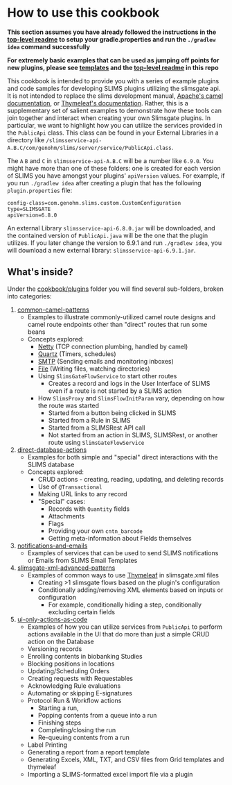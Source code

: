# How to use this cookbook

**This section assumes you have already followed the instructions in the [top-level readme](../README.md) to setup your gradle.properties
and run the `./gradlew idea` command successfully**

**For extremely basic examples that can be used as jumping off points for new plugins, please see [templates](../templates)
and the [top-level readme](../README.md) in this repo**

This cookbook is intended to provide you with a series of example plugins and code samples for developing SLIMS plugins 
utilizing the slimsgate api. It is not intended to replace the slims development manual, [Apache's camel documentation](https://camel.apache.org/components/4.0.x), 
or [Thymeleaf's documentation](https://www.thymeleaf.org/doc/tutorials/3.1/usingthymeleaf.html). Rather, this is a 
supplementary set of salient examples to demonstrate how these tools can join together and interact when creating your own Slimsgate plugins.
In particular, we want to highlight how you can utilize the services provided in the `PublicApi` class. This class can be found
in your External Libraries in a directory like `/slimsservice-api-A.B.C/com/genohm/slims/server/service/PublicApi.class`. 

The `A` `B` and `C` in `slimsservice-api-A.B.C` will be a number like `6.9.0`. You might have more than one of these folders:
one is created for each version of SLIMS you have amongst your plugins' `apiVersion` values. For example, if you run `./gradlew idea`
after creating a plugin that has the following `plugin.properties` file:

```
config-class=com.genohm.slims.custom.CustomConfiguration
type=SLIMSGATE
apiVersion=6.8.0
```

An external Library `slimsservice-api-6.8.0.jar` will be downloaded, and the contained version of `PublicApi.java` will
be the one that the plugin utilizes. If you later change the version to 6.9.1 and run `./gradlew idea`, you will download a new 
external library: `slimsservice-api-6.9.1.jar`.


## What's inside?

Under the [cookbook/plugins](plugins) folder you will find several sub-folders, broken into categories:

1. [common-camel-patterns](plugins/common-camel-patterns)
   * Examples to illustrate commonly-utilized camel route designs and camel route endpoints other than "direct" routes that run some beans
   * Concepts explored:
     * [Netty](https://camel.apache.org/components/4.0.x/netty-component.html) (TCP connection plumbing, handled by camel)
     * [Quartz](https://camel.apache.org/components/4.0.x/quartz-component.html) (Timers, schedules)
     * [SMTP](https://camel.apache.org/components/4.0.x/mail-component.html) (Sending emails and monitoring inboxes)
     * [File](https://camel.apache.org/components/4.0.x/file-component.html) (Writing files, watching directories)
     * Using `SlimsGateFlowService` to start other routes
       * Creates a record and logs in the User Interface of SLIMS even if a route is not started by a SLIMS action
     * How `SlimsProxy` and `SlimsFlowInitParam` vary, depending on how the route was started
       * Started from a button being clicked in SLIMS
       * Started from a Rule in SLIMS
       * Started from a SLIMSRest API call
       * Not started from an action in SLIMS, SLIMSRest, or another route using `SlimsGateFlowService`
2. [direct-database-actions](plugins/direct-database-actions)
   * Examples for both simple and "special" direct interactions with the SLIMS database
   * Concepts explored:
     * CRUD actions - creating, reading, updating, and deleting records
     * Use of `@Transactional`
     * Making URL links to any record
     * "Special" cases:
       * Records with `Quantity` fields
       * Attachments
       * Flags
       * Providing your own `cntn_barcode`
       * Getting meta-information about Fields themselves
3. [notifications-and-emails](plugins/notifications-and-emails)
   * Examples of services that can be used to send SLIMS notifications or Emails from SLIMS Email Templates
4. [slimsgate-xml-advanced-patterns](plugins/slimsgate-xml-advanced-patterns)
   * Examples of common ways to use [Thymeleaf](https://www.thymeleaf.org/doc/tutorials/3.1/usingthymeleaf.html) in slimsgate.xml files
     * Creating >1 slimsgate flows based on the plugin's configuration
     * Conditionally adding/removing XML elements based on inputs or configuration
       * For example, conditionally hiding a step, conditionally excluding certain fields
4. [ui-only-actions-as-code](plugins/ui-only-actions-as-code)
   * Examples of how you can utilize services from `PublicApi` to perform actions available in the UI that do more than just
        a simple CRUD action on the Database
   * Versioning records
   * Enrolling contents in biobanking Studies
   * Blocking positions in locations
   * Updating/Scheduling Orders
   * Creating requests with Requestables
   * Acknowledging Rule evaluations
   * Automating or skipping E-signatures
   * Protocol Run & Workflow actions
     * Starting a run, 
     * Popping contents from a queue into a run
     * Finishing steps
     * Completing/closing the run
     * Re-queuing contents from a run
   * Label Printing
   * Generating a report from a report template
   * Generating Excels, XML, TXT, and CSV files from Grid templates and thymeleaf
   * Importing a SLIMS-formatted excel import file via a plugin
